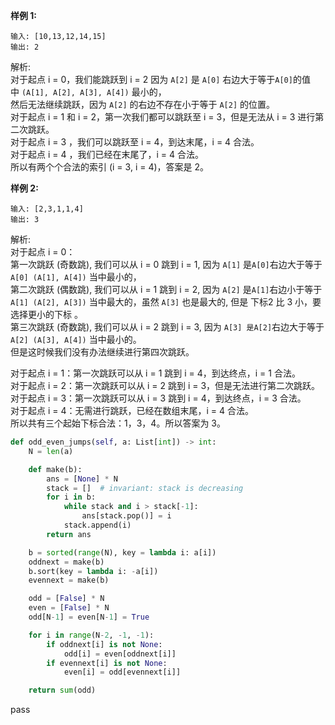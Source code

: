 
**样例 1:**
```
输入: [10,13,12,14,15]
输出: 2
```

解析:  
对于起点 i = 0，我们能跳跃到 i = 2 因为 `A[2]` 是 `A[0]` 右边大于等于`A[0]`的值中 `(A[1], A[2], A[3], A[4])` 最小的，  
然后无法继续跳跃，因为 `A[2]` 的右边不存在小于等于 `A[2]` 的位置。  
对于起点 i = 1 和 i = 2，第一次我们都可以跳跃至 i = 3，但是无法从 i = 3 进行第二次跳跃。  
对于起点 i = 3 ，我们可以跳跃至 i = 4，到达末尾，i = 4 合法。  
对于起点 i = 4 ，我们已经在末尾了，i = 4 合法。  
所以有两个个合法的索引 (i = 3, i = 4)，答案是 2。

**样例 2:**
```
输入: [2,3,1,1,4]
输出: 3
```

解析:  
对于起点 i = 0：  
第一次跳跃 (奇数跳), 我们可以从 i = 0 跳到 i = 1, 因为 `A[1]` 是`A[0]`右边大于等于`A[0] (A[1], A[4])` 当中最小的，  
第二次跳跃 (偶数跳), 我们可以从 i = 1 跳到 i = 2, 因为 `A[2]` 是`A[1]`右边小于等于`A[1] (A[2], A[3])` 当中最大的，虽然 `A[3]` 也是最大的, 但是 下标2 比 3 小，要选择更小的下标 。  
第三次跳跃 (奇数跳), 我们可以从 i = 2 跳到 i = 3, 因为 `A[3] 是A[2]`右边大于等于`A[2] (A[3], A[4])` 当中最小的。  
但是这时候我们没有办法继续进行第四次跳跃。

对于起点 i = 1：第一次跳跃可以从 i = 1 跳到 i = 4，到达终点，i = 1 合法。  
对于起点 i = 2：第一次跳跃可以从 i = 2 跳到 i = 3，但是无法进行第二次跳跃。  
对于起点 i = 3：第一次跳跃可以从 i = 3 跳到 i = 4，到达终点，i = 3 合法。  
对于起点 i = 4：无需进行跳跃，已经在数组末尾，i = 4 合法。  
所以共有三个起始下标合法：1，3，4。所以答案为 3。


```python
def odd_even_jumps(self, a: List[int]) -> int:
	N = len(a)

	def make(b):
		ans = [None] * N
		stack = []  # invariant: stack is decreasing
		for i in b:
			while stack and i > stack[-1]:
				ans[stack.pop()] = i
			stack.append(i)
		return ans

	b = sorted(range(N), key = lambda i: a[i])
	oddnext = make(b)
	b.sort(key = lambda i: -a[i])
	evennext = make(b)

	odd = [False] * N
	even = [False] * N
	odd[N-1] = even[N-1] = True

	for i in range(N-2, -1, -1):
		if oddnext[i] is not None:
			odd[i] = even[oddnext[i]]
		if evennext[i] is not None:
			even[i] = odd[evennext[i]]

	return sum(odd)
```
pass